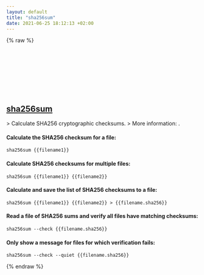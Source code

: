 ```yaml
---
layout: default
title: "sha256sum"
date: 2021-06-25 18:12:13 +02:00
---
```

{% raw %}
<h2 id="sha256sum">
  <a href="/en/common/sha256sum.html">sha256sum</a> <a href="#sha256sum"><svg class="icon">
    <use href="/assets/images/unicode_sprite.svg#link" />
  </svg></a>
</h2>
> Calculate SHA256 cryptographic checksums.
> More information: <https://www.gnu.org/software/coreutils/manual/html_node/sha2-utilities.html>.

#### Calculate the SHA256 checksum for a file:
```shell
sha256sum {{filename1}}
```
#### Calculate SHA256 checksums for multiple files:
```shell
sha256sum {{filename1}} {{filename2}}
```
#### Calculate and save the list of SHA256 checksums to a file:
```shell
sha256sum {{filename1}} {{filename2}} > {{filename.sha256}}
```
#### Read a file of SHA256 sums and verify all files have matching checksums:
```shell
sha256sum --check {{filename.sha256}}
```
#### Only show a message for files for which verification fails:
```shell
sha256sum --check --quiet {{filename.sha256}}
```
{% endraw %}
